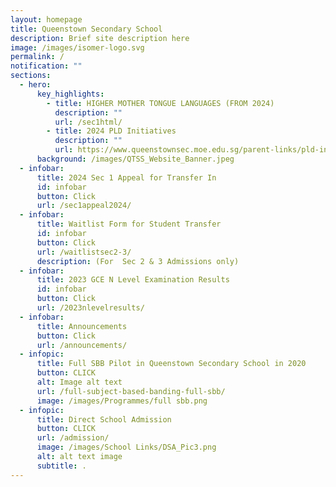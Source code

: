 ```yaml
---
layout: homepage
title: Queenstown Secondary School
description: Brief site description here
image: /images/isomer-logo.svg
permalink: /
notification: ""
sections:
  - hero:
      key_highlights:
        - title: HIGHER MOTHER TONGUE LANGUAGES (FROM 2024)
          description: ""
          url: /sec1html/
        - title: 2024 PLD Initiatives
          description: ""
          url: https://www.queenstownsec.moe.edu.sg/parent-links/pld-initiatives/
      background: /images/QTSS_Website_Banner.jpeg
  - infobar:
      title: 2024 Sec 1 Appeal for Transfer In
      id: infobar
      button: Click
      url: /sec1appeal2024/
  - infobar:
      title: Waitlist Form for Student Transfer
      id: infobar
      button: Click
      url: /waitlistsec2-3/
      description: (For  Sec 2 & 3 Admissions only)
  - infobar:
      title: 2023 GCE N Level Examination Results
      id: infobar
      button: Click
      url: /2023nlevelresults/
  - infobar:
      title: Announcements
      button: Click
      url: /announcements/
  - infopic:
      title: Full SBB Pilot in Queenstown Secondary School in 2020
      button: CLICK
      alt: Image alt text
      url: /full-subject-based-banding-full-sbb/
      image: /images/Programmes/full sbb.png
  - infopic:
      title: Direct School Admission
      button: CLICK
      url: /admission/
      image: /images/School Links/DSA_Pic3.png
      alt: alt text image
      subtitle: .
---
```

